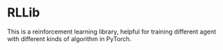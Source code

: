 # RLLib
This is a reinforcement learning library, helpful for training different agent with different kinds of algorithm in PyTorch.

